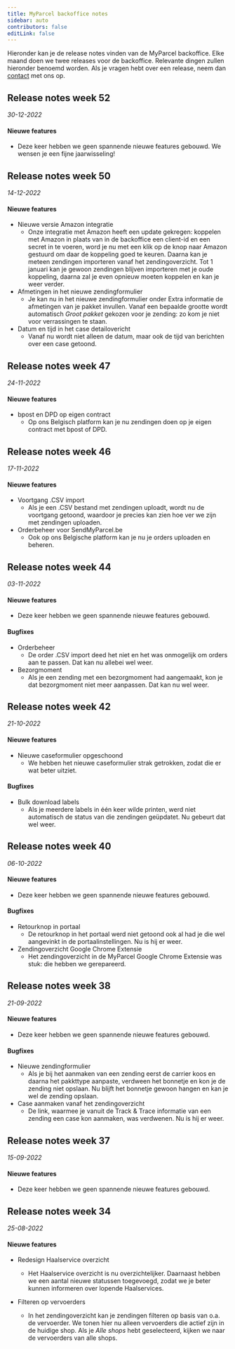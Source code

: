 ```yaml
---
title: MyParcel backoffice notes
sidebar: auto
contributors: false
editLink: false
---
```

Hieronder kan je de release notes vinden van de MyParcel backoffice. Elke maand doen we twee releases voor de backoffice. Relevante dingen zullen hieronder benoemd worden. Als je vragen hebt over een release, neem dan [contact] met ons op.

## Release notes week 52
_30-12-2022_

#### Nieuwe features

* Deze keer hebben we geen spannende nieuwe features gebouwd. We wensen je een fijne jaarwisseling!

## Release notes week 50
_14-12-2022_

#### Nieuwe features

* Nieuwe versie Amazon integratie
  * Onze integratie met Amazon heeft een update gekregen: koppelen met Amazon in plaats van in de backoffice een client-id en een secret in te voeren, word je nu met een klik op de knop naar Amazon gestuurd om daar de koppeling goed te keuren. Daarna kan je meteen zendingen importeren vanaf het zendingoverzicht. Tot 1 januari kan je gewoon zendingen blijven importeren met je oude koppeling, daarna zal je even opnieuw moeten koppelen en kan je weer verder.
* Afmetingen in het nieuwe zendingformulier
  * Je kan nu in het nieuwe zendingformulier onder Extra informatie de afmetingen van je pakket invullen. Vanaf een bepaalde grootte wordt automatisch _Groot pakket_ gekozen voor je zending: zo kom je niet voor verrassingen te staan.
* Datum en tijd in het case detailovericht
  * Vanaf nu wordt niet alleen de datum, maar ook de tijd van berichten over een case getoond.

## Release notes week 47
_24-11-2022_

#### Nieuwe features

* bpost en DPD op eigen contract
  * Op ons Belgisch platform kan je nu zendingen doen op je eigen contract met bpost of DPD.

## Release notes week 46
_17-11-2022_

#### Nieuwe features

* Voortgang .CSV import
  * Als je een .CSV bestand met zendingen uploadt, wordt nu de voortgang getoond, waardoor je precies kan zien hoe ver we zijn met zendingen uploaden.
* Orderbeheer voor SendMyParcel.be
  * Ook op ons Belgische platform kan je nu je orders uploaden en beheren.

## Release notes week 44
_03-11-2022_

#### Nieuwe features

* Deze keer hebben we geen spannende nieuwe features gebouwd.

#### Bugfixes

* Orderbeheer
  * De order .CSV import deed het niet en het was onmogelijk om orders aan te passen. Dat kan nu allebei wel weer.
* Bezorgmoment
  * Als je een zending met een bezorgmoment had aangemaakt, kon je dat bezorgmoment niet meer aanpassen. Dat kan nu wel weer.

## Release notes week 42
_21-10-2022_

#### Nieuwe features

* Nieuwe caseformulier opgeschoond
  * We hebben het nieuwe caseformulier strak getrokken, zodat die er wat beter uitziet.

#### Bugfixes

* Bulk download labels
  * Als je meerdere labels in één keer wilde printen, werd niet automatisch de status van die zendingen geüpdatet. Nu gebeurt dat wel weer.

## Release notes week 40
_06-10-2022_

#### Nieuwe features

* Deze keer hebben we geen spannende nieuwe features gebouwd.

#### Bugfixes

* Retourknop in portaal
  * De retourknop in het portaal werd niet getoond ook al had je die wel aangevinkt in de portaalinstellingen. Nu is hij er weer.
* Zendingoverzicht Google Chrome Extensie
  * Het zendingoverzicht in de MyParcel Google Chrome Extensie was stuk: die hebben we gerepareerd.

## Release notes week 38
_21-09-2022_

#### Nieuwe features

* Deze keer hebben we geen spannende nieuwe features gebouwd.

#### Bugfixes

* Nieuwe zendingformulier
  * Als je bij het aanmaken van een zending eerst de carrier koos en daarna het pakkttype aanpaste, verdween het bonnetje en kon je de zending niet opslaan. Nu blijft het bonnetje gewoon hangen en kan je wel de zending opslaan.
* Case aanmaken vanaf het zendingoverzicht
  * De link, waarmee je vanuit de Track & Trace informatie van een zending een case kon aanmaken, was verdwenen. Nu is hij er weer.

## Release notes week 37
_15-09-2022_

#### Nieuwe features

* Deze keer hebben we geen spannende nieuwe features gebouwd.

## Release notes week 34
_25-08-2022_

#### Nieuwe features

* Redesign Haalservice overzicht
  * Het Haalservice overzicht is nu overzichtelijker. Daarnaast hebben we een aantal nieuwe statussen toegevoegd, zodat we je beter kunnen informeren over lopende Haalservices.

* Filteren op vervoerders
  * In het zendingoverzicht kan je zendingen filteren op basis van  o.a. de vervoerder. We tonen hier nu alleen vervoerders die actief zijn in de huidige shop. Als je _Alle shops_ hebt geselecteerd, kijken we naar de vervoerders van alle shops.

[contact]: https://backoffice.myparcel.nl/contact